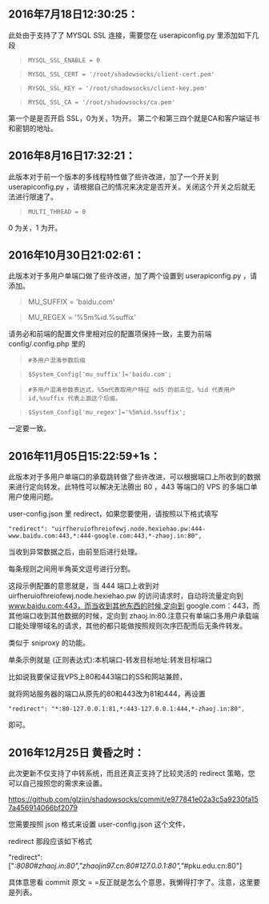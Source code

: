 ## 2016年7月18日12:30:25：

此处由于支持了了 MYSQL SSL 连接，需要您在 userapiconfig.py 里添加如下几段

> `MYSQL_SSL_ENABLE = 0`

> `MYSQL_SSL_CERT = '/root/shadowsocks/client-cert.pem'`

> `MYSQL_SSL_KEY = '/root/shadowsocks/client-key.pem'`

> `MYSQL_SSL_CA = '/root/shadowsocks/ca.pem'`

第一个是是否开启 SSL，0为关，1为开。
第二个和第三四个就是CA和客户端证书和密钥的地址。


## 2016年8月16日17:32:21：

此版本对于前一个版本的多线程特性做了些许改进，加了一个开关到 userapiconfig.py ，请根据自己的情况来决定是否开关。关闭这个开关之后就无法进行限速了。

 > `MULTI_THREAD = 0`

0 为关，1 为开。

## 2016年10月30日21:02:61：

此版本对于多用户单端口做了些许改进，加了两个设置到 userapiconfig.py ，请添加。

> MU_SUFFIX = 'baidu.com'

> MU_REGEX = '%5m%id.%suffix'

请务必和前端的配置文件里相对应的配置项保持一致，主要为前端 config/.config.php 里的

> `#多用户混淆参数后缀`

> `$System_Config['mu_suffix']='baidu.com';`

> `#多用户混淆参数表达式，%5m代表取用户特征 md5 的前五位，%id 代表用户id,%suffix 代表上面这个后缀。`

> `$System_Config['mu_regex']='%5m%id.%suffix';`

一定要一致。

## 2016年11月05日15:22:59+1s：

此版本对于多用户单端口的承载跳转做了些许改进，可以根据端口上所收到的数据来进行定向转发。此特性可以解决无法腾出 80 ，443 等端口的 VPS 的多端口单用户使用问题。

user-config.json 里 redirect，如果您要使用，请按照以下格式填写

`"redirect": "uirfheruiofhreiofewj.node.hexiehao.pw:444-www.baidu.com:443,*:444-google.com:443,*-zhaoj.in:80",`

当收到异常数据之后，由前至后进行处理。

每条规则之间用半角英文逗号进行分割。

这段示例配置的意思就是，当 444 端口上收到对 uirfheruiofhreiofewj.node.hexiehao.pw 的访问请求时，自动将流量定向到 www.baidu.com:443，而当收到其他东西的时候,定向到 google.com：443，而其他端口收到其他数据的时候，定向到 zhaoj.in:80.注意只有单端口多用户承载端口能处理带域名的请求，其他的都只能做按照规则次序匹配而后无条件转发。

类似于 sniproxy 的功能。

单条示例就是 (正则表达式):本机端口-转发目标地址:转发目标端口

比如说我要保证我VPS上80和443端口的SS和网站兼顾，

就将网站服务器的端口从原先的80和443改为81和444，再设置

`"redirect": "*:80-127.0.0.1:81,*:443-127.0.0.1:444,*-zhaoj.in:80",`

即可。

## 2016年12月25日 黄昏之时：

此次更新不仅支持了中转系统，而且还真正支持了比较灵活的 redirect 策略，您可以自己按照您的需求来设置。

https://github.com/glzjin/shadowsocks/commit/e977841e02a3c5a9230fa157a456914066bf2079

您需要按照 json 格式来设置 user-config.json 这个文件，

redirect 那段应该如下格式

"redirect": ["*:8080#zhaoj.in:80","zhaojin97.cn:80#127.0.0.1:80","*#pku.edu.cn:80"]

 具体意思看 commit 原文 = =反正就是怎么个意思，我懒得打字了。注意，这里要是列表。

